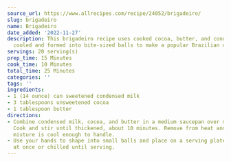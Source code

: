 ```yaml
---
source_url: https://www.allrecipes.com/recipe/24052/brigadeiro/
slug: brigadeiro
name: Brigadeiro
date_added: '2022-11-27'
description: This brigadeiro recipe uses cooked cocoa, butter, and condensed milk,
  cooled and formed into bite-sized balls to make a popular Brazilian dessert.
servings: 20 serving(s)
prep_time: 15 Minutes
cook_time: 10 Minutes
total_time: 25 Minutes
categories: ''
tags: ''
ingredients:
- 1 (14 ounce) can sweetened condensed milk
- 3 tablespoons unsweetened cocoa
- 1 tablespoon butter
directions:
- Combine condensed milk, cocoa, and butter in a medium saucepan over medium heat.
  Cook and stir until thickened, about 10 minutes. Remove from heat and let rest until
  mixture is cool enough to handle.
- Use your hands to shape into small balls and place on a serving plate. Can be eaten
  at once or chilled until serving.
---
```

